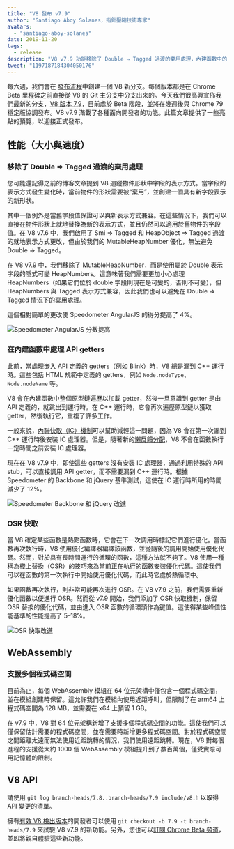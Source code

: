 ```yaml
---
title: "V8 發布 v7.9"
author: "Santiago Aboy Solanes，指針壓縮技術專家"
avatars: 
  - "santiago-aboy-solanes"
date: 2019-11-20
tags: 
  - release
description: "V8 v7.9 功能移除了 Double ⇒ Tagged 過渡的棄用處理，內建函數中的 API getter處理、OSR 快取，和支持多代碼區的 Wasm。"
tweet: "1197187184304050176"
---
```

每六週，我們會在 [發布流程](/docs/release-process)中創建一個 V8 新分支。每個版本都是在 Chrome Beta 里程碑之前直接從 V8 的 Git 主分支中分支出來的。今天我們很高興宣佈我們最新的分支，[V8 版本 7.9](https://chromium.googlesource.com/v8/v8.git/+log/branch-heads/7.9)，目前處於 Beta 階段，並將在幾週後與 Chrome 79 穩定版協調發布。V8 v7.9 滿載了各種面向開發者的功能。此篇文章提供了一些亮點的預覽，以迎接正式發布。

<!--truncate-->
## 性能（大小與速度）

### 移除了 Double ⇒ Tagged 過渡的棄用處理

您可能還記得之前的博客文章提到 V8 追蹤物件形狀中字段的表示方式。當字段的表示方式發生變化時，當前物件的形狀需要被“棄用”，並創建一個具有新字段表示的新形狀。

其中一個例外是當舊字段值保證可以與新表示方式兼容。在這些情況下，我們可以直接在物件形狀上就地替換為新的表示方式，並且仍然可以適用於舊物件的字段值。在 V8 v7.6 中，我們啟用了 Smi ⇒ Tagged 和 HeapObject ⇒ Tagged 過渡的就地表示方式更改，但由於我們的 MutableHeapNumber 優化，無法避免 Double ⇒ Tagged。

在 V8 v7.9 中，我們移除了 MutableHeapNumber，而是使用屬於 Double 表示字段的隱式可變 HeapNumbers。這意味著我們需要更加小心處理 HeapNumbers（如果它們位於 double 字段則現在是可變的，否則不可變），但 HeapNumbers 與 Tagged 表示方式兼容，因此我們也可以避免在 Double ⇒ Tagged 情況下的棄用處理。

這個相對簡單的更改使 Speedometer AngularJS 的得分提高了 4%。

![Speedometer AngularJS 分數提高](/_img/v8-release-79/speedometer-angularjs.svg)

### 在內建函數中處理 API getters

此前，當處理嵌入 API 定義的 getters（例如 Blink）時，V8 總是漏到 C++ 運行時。這些包括 HTML 規範中定義的 getters，例如 `Node.nodeType`、`Node.nodeName` 等。

V8 會在內建函數中整個原型鏈遍歷以加載 getter，然後一旦意識到 getter 是由 API 定義的，就跳出到運行時。在 C++ 運行時，它會再次遍歷原型鏈以獲取 getter，然後執行它，重複了許多工作。

一般來說，[內聯快取（IC）機制](https://mathiasbynens.be/notes/shapes-ics)可以幫助減輕這一問題，因為 V8 會在第一次漏到 C++ 運行時後安裝 IC 處理器。但是，隨著新的[懶反饋分配](https://v8.dev/blog/v8-release-77#lazy-feedback-allocation)，V8 不會在函數執行一定時間之前安裝 IC 處理器。

現在在 V8 v7.9 中，即使這些 getters 沒有安裝 IC 處理器，通過利用特殊的 API stub，可以直接調用 API getter，而不需要漏到 C++ 運行時。根據 Speedometer 的 Backbone 和 jQuery 基準測試，這使在 IC 運行時所用的時間減少了 12%。

![Speedometer Backbone 和 jQuery 改進](/_img/v8-release-79/speedometer.svg)

### OSR 快取

當 V8 確定某些函數是熱點函數時，它會在下一次調用時標記它們進行優化。當函數再次執行時，V8 使用優化編譯器編譯該函數，並從隨後的調用開始使用優化代碼。然而，對於具有長時間運行的循環的函數，這種方法就不夠了。V8 使用一種稱為棧上替換（OSR）的技巧來為當前正在執行的函數安裝優化代碼。這使我們可以在函數的第一次執行中開始使用優化代碼，而此時它處於熱循環中。

如果函數再次執行，則非常可能再次進行 OSR。在 V8 v7.9 之前，我們需要重新優化函數以便進行 OSR。然而從 v7.9 開始，我們添加了 OSR 快取機制，保留 OSR 替換的優化代碼，並由進入 OSR 函數的循環頭作為鍵值。這使得某些峰值性能基準的性能提高了 5–18%。

![OSR 快取改進](/_img/v8-release-79/osr-caching.svg)

## WebAssembly

### 支援多個程式碼空間

目前為止，每個 WebAssembly 模組在 64 位元架構中僅包含一個程式碼空間，並在模組創建時保留。這允許我們在模組內使用近距呼叫，但限制了在 arm64 上程式碼空間為 128 MB，並需要在 x64 上預留 1 GB。

在 v7.9 中，V8 對 64 位元架構新增了支援多個程式碼空間的功能。這使我們可以僅保留估計需要的程式碼空間，並在需要時新增更多程式碼空間。對於程式碼空間之間距離太遠而無法使用近距跳轉的情況，我們使用遠距跳轉。現在，V8 對每個進程的支援從大約 1000 個 WebAssembly 模組提升到了數百萬個，僅受實際可用記憶體的限制。

## V8 API

請使用 `git log branch-heads/7.8..branch-heads/7.9 include/v8.h` 以取得 API 變更的清單。

擁有[有效 V8 檢出版本](/docs/source-code#using-git)的開發者可以使用 `git checkout -b 7.9 -t branch-heads/7.9` 來試驗 V8 v7.9 的新功能。另外，您也可以[訂閱 Chrome Beta 頻道](https://www.google.com/chrome/browser/beta.html)，並即將親自體驗這些新功能。
